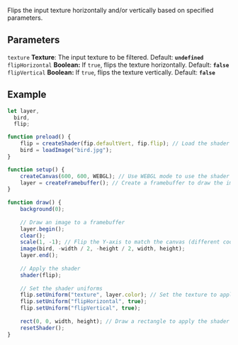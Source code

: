 Flips the input texture horizontally and/or vertically based on specified parameters.

## Parameters
`texture` **Texture**: The input texture to be filtered. Default: **`undefined`**
<br>
`flipHorizontal` **Boolean:**  If `true`, flips the texture horizontally. Default: **`false`**
<br>
`flipVertical` **Boolean:**  If `true`, flips the texture vertically. Default: **`false`**

## Example
```javascript hl_lines="29 30 31"
let layer,
  bird,
  flip;

function preload() {
    flip = createShader(fip.defaultVert, fip.flip); // Load the shader
    bird = loadImage("bird.jpg");
}

function setup() {
    createCanvas(600, 600, WEBGL); // Use WEBGL mode to use the shader
    layer = createFramebuffer(); // Create a framebuffer to draw the image onto
}
  
function draw() {
    background(0);
    
    // Draw an image to a framebuffer 
    layer.begin();
    clear();
    scale(1, -1); // Flip the Y-axis to match the canvas (different coordinate system in framebuffer)
    image(bird, -width / 2, -height / 2, width, height);
    layer.end();
    
    // Apply the shader
    shader(flip);
    
    // Set the shader uniforms
    flip.setUniform("texture", layer.color); // Set the texture to apply the shader to
    flip.setUniform("flipHorizontal", true);
    flip.setUniform("flipVertical", true);
    
    rect(0, 0, width, height); // Draw a rectangle to apply the shader to
    resetShader(); 
}
```